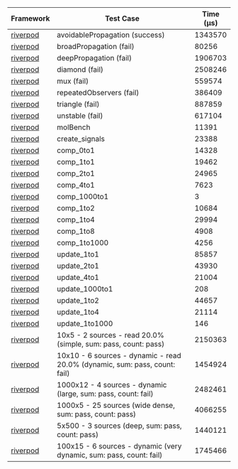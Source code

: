 | Framework | Test Case | Time (μs) |
| --- | --- | --- |
| [riverpod](https://github.com/rrousselGit/riverpod) | avoidablePropagation (success) | 1343570 |
| [riverpod](https://github.com/rrousselGit/riverpod) | broadPropagation (fail) | 80256 |
| [riverpod](https://github.com/rrousselGit/riverpod) | deepPropagation (fail) | 1906703 |
| [riverpod](https://github.com/rrousselGit/riverpod) | diamond (fail) | 2508246 |
| [riverpod](https://github.com/rrousselGit/riverpod) | mux (fail) | 559574 |
| [riverpod](https://github.com/rrousselGit/riverpod) | repeatedObservers (fail) | 386409 |
| [riverpod](https://github.com/rrousselGit/riverpod) | triangle (fail) | 887859 |
| [riverpod](https://github.com/rrousselGit/riverpod) | unstable (fail) | 617104 |
| [riverpod](https://github.com/rrousselGit/riverpod) | molBench | 11391 |
| [riverpod](https://github.com/rrousselGit/riverpod) | create_signals | 23388 |
| [riverpod](https://github.com/rrousselGit/riverpod) | comp_0to1 | 14328 |
| [riverpod](https://github.com/rrousselGit/riverpod) | comp_1to1 | 19462 |
| [riverpod](https://github.com/rrousselGit/riverpod) | comp_2to1 | 24965 |
| [riverpod](https://github.com/rrousselGit/riverpod) | comp_4to1 | 7623 |
| [riverpod](https://github.com/rrousselGit/riverpod) | comp_1000to1 | 3 |
| [riverpod](https://github.com/rrousselGit/riverpod) | comp_1to2 | 10684 |
| [riverpod](https://github.com/rrousselGit/riverpod) | comp_1to4 | 29994 |
| [riverpod](https://github.com/rrousselGit/riverpod) | comp_1to8 | 4908 |
| [riverpod](https://github.com/rrousselGit/riverpod) | comp_1to1000 | 4256 |
| [riverpod](https://github.com/rrousselGit/riverpod) | update_1to1 | 85857 |
| [riverpod](https://github.com/rrousselGit/riverpod) | update_2to1 | 43930 |
| [riverpod](https://github.com/rrousselGit/riverpod) | update_4to1 | 21004 |
| [riverpod](https://github.com/rrousselGit/riverpod) | update_1000to1 | 208 |
| [riverpod](https://github.com/rrousselGit/riverpod) | update_1to2 | 44657 |
| [riverpod](https://github.com/rrousselGit/riverpod) | update_1to4 | 21114 |
| [riverpod](https://github.com/rrousselGit/riverpod) | update_1to1000 | 146 |
| [riverpod](https://github.com/rrousselGit/riverpod) | 10x5 - 2 sources - read 20.0% (simple, sum: pass, count: pass) | 2150363 |
| [riverpod](https://github.com/rrousselGit/riverpod) | 10x10 - 6 sources - dynamic - read 20.0% (dynamic, sum: pass, count: fail) | 1454924 |
| [riverpod](https://github.com/rrousselGit/riverpod) | 1000x12 - 4 sources - dynamic (large, sum: pass, count: fail) | 2482461 |
| [riverpod](https://github.com/rrousselGit/riverpod) | 1000x5 - 25 sources (wide dense, sum: pass, count: pass) | 4066255 |
| [riverpod](https://github.com/rrousselGit/riverpod) | 5x500 - 3 sources (deep, sum: pass, count: pass) | 1440121 |
| [riverpod](https://github.com/rrousselGit/riverpod) | 100x15 - 6 sources - dynamic (very dynamic, sum: pass, count: fail) | 1745466 |
